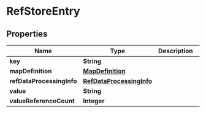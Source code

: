 # RefStoreEntry

## Properties
Name | Type | Description | Notes
------------ | ------------- | ------------- | -------------
**key** | **String** |  |  [optional]
**mapDefinition** | [**MapDefinition**](MapDefinition.md) |  |  [optional]
**refDataProcessingInfo** | [**RefDataProcessingInfo**](RefDataProcessingInfo.md) |  |  [optional]
**value** | **String** |  |  [optional]
**valueReferenceCount** | **Integer** |  |  [optional]
